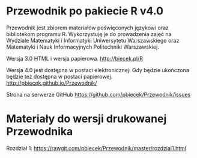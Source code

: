 Przewodnik po pakiecie R v4.0
============================

Przewodnik jest zbiorem materiałów poświęconych językowi oraz bibliotekom programu R. Wykorzystuję je do prowadzenia zajęć na Wydziale Matematyki i Informatyki Uniwersytetu Warszawskiego oraz Matematyki i Nauk Informacyjnych Politechniki Warszawskiej.

Wersja 3.0 HTML i wersja papierowa.
http://biecek.pl/R

Wersja 4.0 jest dostępna w postaci elektronicznej. Gdy będzie ukończona będzie też dostępna w postaci papierowej.
http://pbiecek.github.io/Przewodnik/

Strona na serwerze GitHub
https://github.com/pbiecek/Przewodnik/issues

Materiały do wersji drukowanej Przewodnika
==========================================

Rozdział 1:
https://rawgit.com/pbiecek/Przewodnik/master/rozdzial1.html

